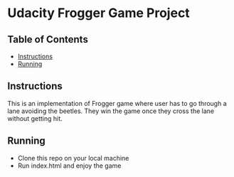 # Udacity Frogger Game Project

## Table of Contents

- [Instructions](#instructions)
- [Running](#running)

## Instructions

This is an implementation of Frogger game where user has to go through a lane avoiding the beetles. They win the game once they cross the lane without getting hit.

## Running

- Clone this repo on your local machine
- Run index.html and enjoy the game
